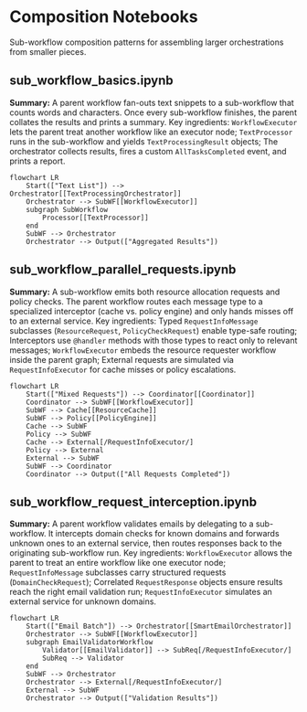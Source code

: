 # Composition Notebooks

Sub-workflow composition patterns for assembling larger orchestrations from smaller pieces.

## sub_workflow_basics.ipynb

**Summary:** A parent workflow fan-outs text snippets to a sub-workflow that counts words and characters. Once every sub-workflow finishes, the parent collates the results and prints a summary. Key ingredients: `WorkflowExecutor` lets the parent treat another workflow like an executor node; `TextProcessor` runs in the sub-workflow and yields `TextProcessingResult` objects; The orchestrator collects results, fires a custom `AllTasksCompleted` event, and prints a report.

```mermaid
flowchart LR
    Start(["Text List"]) --> Orchestrator[[TextProcessingOrchestrator]]
    Orchestrator --> SubWF[[WorkflowExecutor]]
    subgraph SubWorkflow
        Processor[[TextProcessor]]
    end
    SubWF --> Orchestrator
    Orchestrator --> Output(["Aggregated Results"])
```

## sub_workflow_parallel_requests.ipynb

**Summary:** A sub-workflow emits both resource allocation requests and policy checks. The parent workflow routes each message type to a specialized interceptor (cache vs. policy engine) and only hands misses off to an external service. Key ingredients: Typed `RequestInfoMessage` subclasses (`ResourceRequest`, `PolicyCheckRequest`) enable type-safe routing; Interceptors use `@handler` methods with those types to react only to relevant messages; `WorkflowExecutor` embeds the resource requester workflow inside the parent graph; External requests are simulated via `RequestInfoExecutor` for cache misses or policy escalations.

```mermaid
flowchart LR
    Start(["Mixed Requests"]) --> Coordinator[[Coordinator]]
    Coordinator --> SubWF[[WorkflowExecutor]]
    SubWF --> Cache[[ResourceCache]]
    SubWF --> Policy[[PolicyEngine]]
    Cache --> SubWF
    Policy --> SubWF
    Cache --> External[/RequestInfoExecutor/]
    Policy --> External
    External --> SubWF
    SubWF --> Coordinator
    Coordinator --> Output(["All Requests Completed"])
```

## sub_workflow_request_interception.ipynb

**Summary:** A parent workflow validates emails by delegating to a sub-workflow. It intercepts domain checks for known domains and forwards unknown ones to an external service, then routes responses back to the originating sub-workflow run. Key ingredients: `WorkflowExecutor` allows the parent to treat an entire workflow like one executor node; `RequestInfoMessage` subclasses carry structured requests (`DomainCheckRequest`); Correlated `RequestResponse` objects ensure results reach the right email validation run; `RequestInfoExecutor` simulates an external service for unknown domains.

```mermaid
flowchart LR
    Start(["Email Batch"]) --> Orchestrator[[SmartEmailOrchestrator]]
    Orchestrator --> SubWF[[WorkflowExecutor]]
    subgraph EmailValidatorWorkflow
        Validator[[EmailValidator]] --> SubReq[/RequestInfoExecutor/]
        SubReq --> Validator
    end
    SubWF --> Orchestrator
    Orchestrator --> External[/RequestInfoExecutor/]
    External --> SubWF
    Orchestrator --> Output(["Validation Results"])
```
